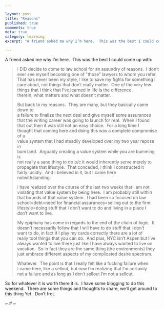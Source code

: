 ```yaml
---

layout: post
title: "Reasons"
published: true
comments: true
meta: true
category: learning
excerpt: "A friend asked me why I’m here.  This was the best I could come up with:"

---
```


A friend asked me why I’m here.  This was the best I could come up with:

> I DID decide to come to law school for an assundry of reasons.  I don’t  
> ever see myself becoming one of "those" lawyers to whom you refer.  
> That has never been my style, I like to save my fights for something I  
> care about, not things that don’t really matter.  One of the very few  
> things that I think that I’ve learned in life is the difference  
> therein, what matters and what doesn’t matter.
> 
> But back to my reasons.  They are many, but they basically came down to  
> a failure to finalize the next deal and give myself some assurances  
> that the writing career was going to launch for real.  When I found  
> that out then it was still not an easy choice.  For a long time I  
> thought that coming here and doing this was a complete compromise of a  
> value system that I had steadily developed over my two year repose in  
> bum land.  Arguably creating a value system while you are bumming is  
> not really a sane thing to do b/c it would inherently serve merely to  
> propagate that lifestyle.  That conceded, I think I constructed it  
> fairly lucidly.  And I believed in it, but I came here  
> notwithstanding.  
> 
> I have realized over the course of the last two weeks that I am not  
> violating that value system by being here.  I am probably still within  
> that bounds of that value system.  I had been so focused on law  
> school=debt=need for financial assurances=selling out to the firm  
> lifestyle=doing stuff that I don’t want to do and living in a place I  
> don’t want to live.
> 
> My epiphany has come in regards to the end of the chain of logic.  It  
> doesn’t necessarily follow that I will have to do stuff that I don’t  
> want to do, in fact if I play my cards correctly there are a lot of  
> really tool things that you can do.  And plus, NYC isn’t Aspen but I’ve  
> always wanted to live there just like I have always wanted to live on  
> vacation.  So in fact they are the same thing (the environments) they  
> just embrace different aspects of my complicated desire spectrum.
> 
> Whatever.  The point is that I really felt like a fucking failure when  
> I came here, like a sellout, but now I’m realizing that I’m certainly  
> not a failure and as long as I don’t sellout I’m not a sellout.  

So for whatever it is worth there it is.  I have some blogging to do this weekend.  There are some things and thoughts to share, we’ll get around to this thing Yet.  Don’t fret.

~ # ~